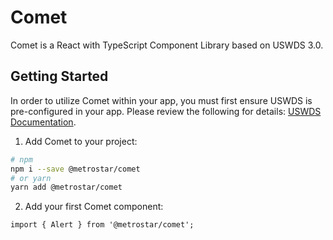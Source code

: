 # Comet

Comet is a React with TypeScript Component Library based on USWDS 3.0.

## Getting Started

In order to utilize Comet within your app, you must first ensure USWDS is pre-configured in your app. Please review the following for details: [USWDS Documentation](https://designsystem.digital.gov/documentation/developers/).

1. Add Comet to your project:

```sh
# npm
npm i --save @metrostar/comet
# or yarn
yarn add @metrostar/comet
```

2. Add your first Comet component:

```tsx
import { Alert } from '@metrostar/comet';
```
